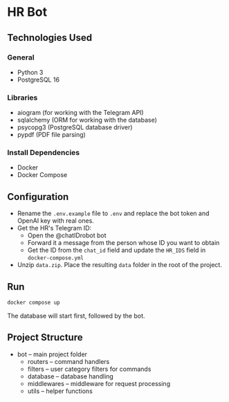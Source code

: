 # HR Bot

## Technologies Used
### General
- Python 3
- PostgreSQL 16

### Libraries
- aiogram (for working with the Telegram API)
- sqlalchemy (ORM for working with the database)
- psycopg3 (PostgreSQL database driver)
- pypdf (PDF file parsing)

### Install Dependencies
- Docker
- Docker Compose

## Configuration
- Rename the `.env.example` file to `.env` and replace the bot token and OpenAI key with real ones.
- Get the HR's Telegram ID:
  - Open the @chatIDrobot bot
  - Forward it a message from the person whose ID you want to obtain
  - Get the ID from the `chat_id` field and update the `HR_IDS` field in `docker-compose.yml`
- Unzip `data.zip`. Place the resulting `data` folder in the root of the project.
  
## Run
```bash
docker compose up
```
The database will start first, followed by the bot.

## Project Structure
- bot – main project folder
  - routers – command handlers
  - filters – user category filters for commands
  - database – database handling
  - middlewares – middleware for request processing
  - utils – helper functions
